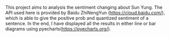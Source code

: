 This project aims to analysis the sentiment changing about Sun Yung.
The API used here is provided by Baidu ZhiNengYun (https://cloud.baidu.com/), which is able to give the positive prob and quantized sentiment of a sentence.
In the end, I have displayed all the results in either line or bar diagrams using pyecharts(https://pyecharts.org/).
